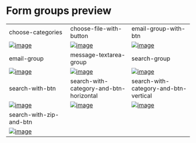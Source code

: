 # Form groups preview

<table>
  <tr>
    <td width="33.3333%">choose-categories</td>
    <td width="33.3333%">choose-file-with-button</td>
    <td width="33.3333%">email-group-with-btn</td>
  </tr>

  <tr>
    <td width="33.3333%">
        <a href="https://github.com/Clueless-Community/seamless-ui/blob/main/Form%20groups/src/choose-categories.html">
            <img src="https://i.postimg.cc/K8J3tKBR/Screenshot-2209.png" alt="image" border="0"/>
        </a>
    </td>
    <td width="33.3333%">
        <a href="https://github.com/Clueless-Community/seamless-ui/blob/main/Form%20groups/src/choose-file-with-button.html">
            <img src="https://i.postimg.cc/0N46HLtv/Screenshot-2210.png" alt="image" border="0"/>
        </a>
    </td>
    <td width="33.3333%">
        <a href="https://github.com/Clueless-Community/seamless-ui/blob/main/Form%20groups/src/email-group-with-btn.html">
            <img src="https://i.postimg.cc/Gtw4bvwS/Screenshot-2211.png" alt="image" border="0"/>
        </a>
    </td>
  </tr>
  <tr>
    <td width="33.3333%">email-group</td>
    <td width="33.3333%">message-textarea-group</td>
    <td width="33.3333%">search-group</td>
  </tr>

  <tr>
    <td width="33.3333%">
        <a href="https://github.com/Clueless-Community/seamless-ui/blob/main/Form%20groups/src/email-group.html">
            <img src="https://i.postimg.cc/cCRrC6d1/Screenshot-2212.png" alt="image" border="0"/>
        </a>
    </td>
    <td width="33.3333%">
        <a href="https://github.com/Clueless-Community/seamless-ui/blob/main/Form%20groups/src/message-textarea-group.html">
            <img src="https://i.postimg.cc/C1fZymtq/Screenshot-2213.png" alt="image" border="0"/>
        </a>
    </td>
    <td width="33.3333%">
        <a href="https://github.com/Clueless-Community/seamless-ui/blob/main/Form%20groups/src/search-group.html">
            <img src="https://i.postimg.cc/wxLt04DK/Screenshot-2214.png" alt="image" border="0"/>
        </a>
    </td>
  </tr>
  <tr>
    <td width="33.3333%">search-with-btn</td>
    <td width="33.3333%">search-with-category-and-btn-horizontal</td>
    <td width="33.3333%">search-with-category-and-btn-vertical</td>
  </tr>

  <tr>
    <td width="33.3333%">
        <a href="https://github.com/Clueless-Community/seamless-ui/blob/main/Form%20groups/src/search-with-btn.html">
            <img src="https://i.postimg.cc/dVtLQqpv/Screenshot-2215.png" alt="image" border="0"/>
        </a>
    </td>
    <td width="33.3333%">
        <a href="https://github.com/Clueless-Community/seamless-ui/blob/main/Form%20groups/src/search-with-category-and-btn-horizontal.html">
            <img src="https://i.postimg.cc/SNGnpXZD/Screenshot-2216.png" alt="image" border="0"/>
        </a>
    </td>
    <td width="33.3333%">
        <a href="https://github.com/Clueless-Community/seamless-ui/blob/main/Form%20groups/src/search-with-category-and-btn-vertical.html">
            <img src="https://i.postimg.cc/tCbsfdzs/Screenshot-2217.png" alt="image" border="0"/>
        </a>
    </td>
  </tr>

  <tr>
    <td width="33.3333%">search-with-zip-and-btn</td>
    <td width="33.3333%"></td>
    <td width="33.3333%"></td>
  </tr>
  <tr>
    <td width="33.3333%">
        <a href="https://github.com/Clueless-Community/seamless-ui/blob/main/Form%20groups/src/search-with-zip-and-btn.html">
            <img src="https://i.postimg.cc/Gm79HWnD/Screenshot-2218.png" alt="image" border="0"/>
        </a>
    </td>
    <td width="33.3333%"></td>
    <td width="33.3333%"></td>
  </tr>
</table>
